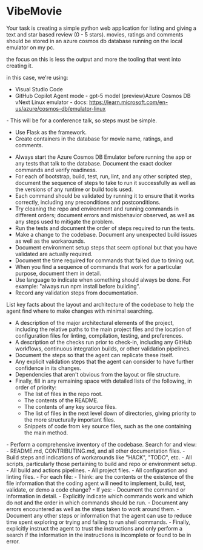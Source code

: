 # VibeMovie

Your task is creating a simple python web application for listing and giving a text and star based review (0 - 5 stars). movies, ratings and comments should be stored in an azure cosmos db database running on the local emulator on my pc.  

<Goals>
the focus on this is less the output and more the tooling that went into creating it.  

in this case, we're using:

-  Visual Studio Code
-  GitHub Copilot Agent mode - gpt-5 model (preview)Azure Cosmos DB vNext Linux emulator - 
docs: https://learn.microsoft.com/en-us/azure/cosmos-db/emulator-linux
</Goals>

<Limitations>
- This will be for a conference talk, so steps must be simple.
</Limitations>

<WhatToAdd>

<HighLevelDetails>

- Use Flask as the framework.
- Create containers in the database for movie name, ratings, and comments.
</HighLevelDetails>

<BuildInstructions>

- Always start the Azure Cosmos DB Emulator before running the app or any tests that talk to the database. Document the exact docker commands and verify readiness.
- For each of bootstrap, build, test, run, lint, and any other scripted step, document the sequence of steps to take to run it successfully as well as the versions of any runtime or build tools used.
- Each command should be validated by running it to ensure that it works correctly, including any preconditions and postconditions.
- Try cleaning the repo and environment and running commands in different orders; document errors and misbehavior observed, as well as any steps used to mitigate the problem.
- Run the tests and document the order of steps required to run the tests.
- Make a change to the codebase. Document any unexpected build issues as well as the workarounds.
- Document environment setup steps that seem optional but that you have validated are actually required.
- Document the time required for commands that failed due to timing out.
- When you find a sequence of commands that work for a particular purpose, document them in detail.
- Use language to indicate when something should always be done. For example: "always run npm install before building".
- Record any validation steps from documentation.
</BuildInstructions>

List key facts about the layout and architecture of the codebase to help the agent find where to make changes with minimal searching.

<ProjectLayout>

- A description of the major architectural elements of the project, including the relative paths to the main project files and the location of configuration files for linting, compilation, testing, and preferences.
- A description of the checks run prior to check-in, including any GitHub workflows, continuous integration builds, or other validation pipelines.
- Document the steps so that the agent can replicate these itself.
- Any explicit validation steps that the agent can consider to have further confidence in its changes.
- Dependencies that aren't obvious from the layout or file structure.
- Finally, fill in any remaining space with detailed lists of the following, in order of priority:
   - The list of files in the repo root.
   - The contents of the README.
   - The contents of any key source files.
   - The list of files in the next level down of directories, giving priority to the more structurally important files.
   - Snippets of code from key source files, such as the one containing the main method.
</ProjectLayout>
</WhatToAdd>

<StepsToFollow>
- Perform a comprehensive inventory of the codebase. Search for and view:
   - README.md, CONTRIBUTING.md, and all other documentation files.
   - Build steps and indications of workarounds like "HACK", "TODO", etc.
   - All scripts, particularly those pertaining to build and repo or environment setup.
   - All build and actions pipelines.
   - All project files.
   - All configuration and linting files.
- For each file:
   - Think: are the contents or the existence of the file information that the coding agent will need to implement, build, test, validate, or demo a code change?
   - If yes:
      - Document the command or information in detail.
      - Explicitly indicate which commands work and which do not and the order in which commands should be run.
      - Document any errors encountered as well as the steps taken to work around them.
- Document any other steps or information that the agent can use to reduce time spent exploring or trying and failing to run shell commands.
- Finally, explicitly instruct the agent to trust the instructions and only perform a search if the information in the instructions is incomplete or found to be in error.
</StepsToFollow>